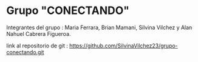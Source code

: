 # Grupo "CONECTANDO"

Integrantes del grupo : Maria Ferrara, Brian Mamani, Silvina Vilchez y Alan Nahuel Cabrera Figueroa.

link al repositorio de git : https://github.com/SilvinaVilchez23/grupo-conectando.git
